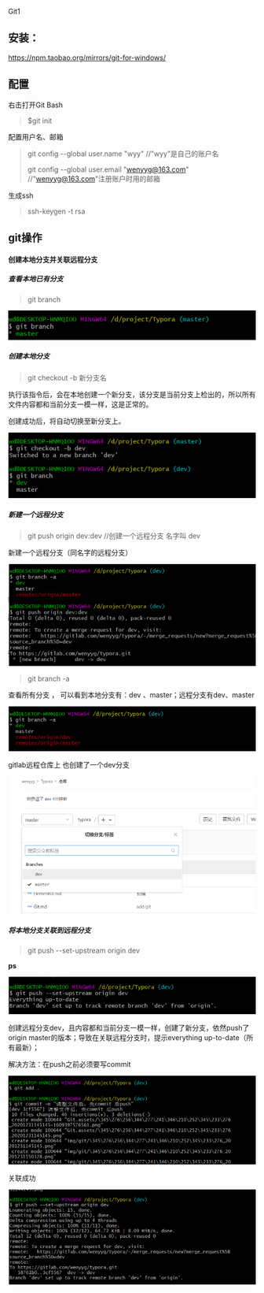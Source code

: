 Git1

## 安装：

https://npm.taobao.org/mirrors/git-for-windows/



## 配置

右击打开Git Bash

> $git init

配置用户名、邮箱

> git config --global  user.name "wyy"     //"wyy"是自己的账户名
>
> git config --global user.email "wenyyg@163.com"   //"wenyyg@163.com"注册账户时用的邮箱

生成ssh

> ssh-keygen -t rsa



## git操作

#### 创建本地分支并关联远程分支

##### 查看本地已有分支

> git branch

![](img/git/微信截图_20201231145145.png)

##### 创建本地分支

> git checkout -b 新分支名

执行该指令后，会在本地创建一个新分支，该分支是当前分支上检出的，所以所有文件内容都和当前分支一模一样，这是正常的。

创建成功后，将自动切换至新分支上。

![](img/git/微信截图_20201231150328.png)

##### 新建一个远程分支

> git push origin dev:dev        //创建一个远程分支 名字叫 dev

新建一个远程分支（同名字的远程分支）

![](img/git/微信截图_20201231150941.png)

> git branch -a                      

查看所有分支 ， 可以看到本地分支有：dev 、master；远程分支有dev、master

![](img/git/微信截图_20201231150955.png)

gitlab远程仓库上  也创建了一个dev分支

<img src="img/git/微信截图_20201231151349.png" style="zoom:80%;" />



##### 将本地分支关联到远程分支

> git push --set-upstream origin dev

**ps**

![](img/git/微信截图_20201231152058.png)

创建远程分支dev，且内容都和当前分支一模一样，创建了新分支，依然push了origin master的版本；导致在关联远程分支时，提示everything up-to-date（所有最新）；

解决方法：在push之前必须要写commit

<img src="img/git/微信截图_20201231152857.png" style="zoom:80%;" />

关联成功

<img src="img/git/微信截图_20201231153023.png" style="zoom:80%;" />